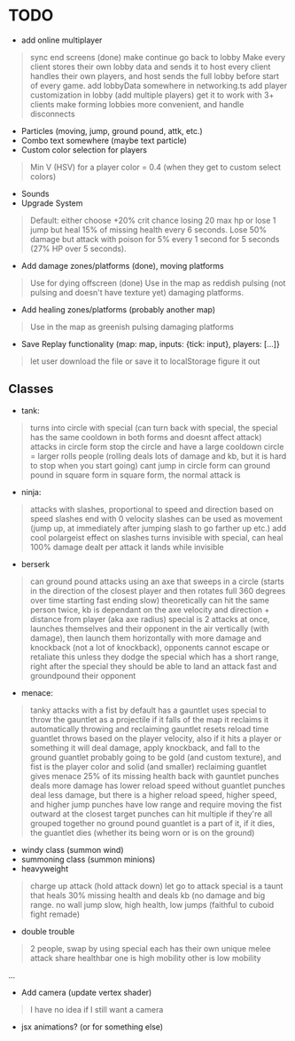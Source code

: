 # TODO

- add online multiplayer
> sync end screens (done)
> make continue go back to lobby
> Make every client stores their own lobby data and sends it to host
> every client handles their own players, and host sends the full lobby before
  start of every game.
> add lobbyData somewhere in networking.ts
> add player customization in lobby (add multiple players)
> get it to work with 3+ clients
> make forming lobbies more convenient, and handle disconnects
- Particles (moving, jump, ground pound, attk, etc.)
- Combo text somewhere (maybe text particle)
- Custom color selection for players
> Min V (HSV) for a player color = 0.4 (when they get to custom select colors)
- Sounds
- Upgrade System
> Default: either choose +20% crit chance losing 20 max hp or lose 1 jump but
  heal 15% of missing health every 6 seconds. Lose 50% damage but attack with
  poison for 5% every 1 second for 5 seconds (27% HP over 5 seconds).
- Add damage zones/platforms (done), moving platforms
> Use for dying offscreen (done)
> Use in the map as reddish pulsing (not pulsing and doesn't have texture yet)
  damaging platforms.
- Add healing zones/platforms (probably another map)
> Use in the map as greenish pulsing damaging platforms
- Save Replay functionality (map: map, inputs: {tick: input}, players: [...]}
> let user download the file or save it to localStorage figure it out

## Classes

- tank:
> turns into circle with special (can turn back with special, the special has
  the same cooldown in both forms and doesnt affect attack)
> attacks in circle form stop the circle and have a large cooldown
> circle = larger
> rolls people (rolling deals lots of damage and kb, but it is hard to stop
  when you start going)
> cant jump in circle form
> can ground pound in square form
> in square form, the normal attack is
- ninja:
> attacks with slashes, proportional to speed and direction based on speed
> slashes end with 0 velocity
> slashes can be used as movement (jump up, at immediately after jumping slash
  to go farther up etc.)
> add cool polargeist effect on slashes
> turns invisible with special, can heal 100% damage dealt per attack it lands
  while invisible
- berserk
> can ground pound
> attacks using an axe that sweeps in a circle (starts in the direction of the
  closest player and then rotates full 360 degrees over time starting fast
  ending slow) theoretically can hit the same person twice, kb is dependant on
  the axe velocity and direction + distance from player (aka axe radius)
> special is 2 attacks at once, launches themselves and their opponent in the
  air vertically (with damage), then launch them horizontally with more damage
  and knockback (not a lot of knockback), opponents cannot escape or retaliate
  this unless they dodge the special which has a short range, right after the
  special they should be able to land an attack fast and groundpound their
  opponent
- menace:
> tanky
> attacks with a fist
> by default has a gauntlet
> uses special to throw the gauntlet as a projectile
> if it falls of the map it reclaims it automatically
> throwing and reclaiming gauntlet resets reload time
> guantlet throws based on the player velocity, also if it hits a player or
  something it will deal damage, apply knockback, and fall to the ground
> guantlet probably going to be gold (and custom texture), and fist is the
  player color and solid (and smaller)
> reclaiming guantlet gives menace 25% of its missing health back
> with gauntlet punches deals more damage has lower reload speed
> without guantlet punches deal less damage, but there is a higher reload
  speed, higher speed, and higher jump
> punches have low range and require moving the fist outward at the closest
  target
> punches can hit multiple if they're all grouped together
> no ground pound
> guantlet is a part of it, if it dies, the guantlet dies (whether its being
  worn or is on the ground)
- windy class (summon wind)
- summoning class (summon minions)
- heavyweight
> charge up attack (hold attack down) let go to attack
> special is a taunt that heals 30% missing health and deals kb (no damage and
  big range.
> no wall jump
> slow, high health, low jumps (faithful to cuboid fight remade)
- double trouble
> 2 people, swap by using special
> each has their own unique melee attack
> share healthbar
> one is high mobility other is low mobility

...

- Add camera (update vertex shader)
> I have no idea if I still want a camera
- jsx animations? (or for something else)
